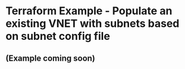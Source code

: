 # Terraform Example - Populate an existing VNET with subnets based on subnet config file

## (Example coming soon)